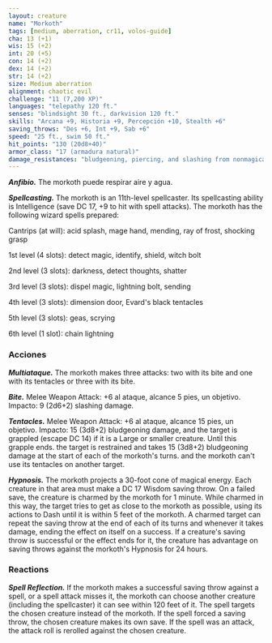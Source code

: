 ```yaml
---
layout: creature
name: "Morkoth"
tags: [medium, aberration, cr11, volos-guide]
cha: 13 (+1)
wis: 15 (+2)
int: 20 (+5)
con: 14 (+2)
dex: 14 (+2)
str: 14 (+2)
size: Medium aberration
alignment: chaotic evil
challenge: "11 (7,200 XP)"
languages: "telepathy 120 ft."
senses: "blindsight 30 ft., darkvision 120 ft."
skills: "Arcana +9, Historia +9, Percepción +10, Stealth +6"
saving_throws: "Des +6, Int +9, Sab +6"
speed: "25 ft., swim 50 ft."
hit_points: "130 (20d8+40)"
armor_class: "17 (armadura natural)"
damage_resistances: "bludgeoning, piercing, and slashing from nonmagical attacks"
---
```


***Anfibio.*** The morkoth puede respirar aire y agua.

***Spellcasting.*** The morkoth is an 11th-level spellcaster. Its spellcasting ability is Intelligence (save DC 17, +9 to hit with spell attacks). The morkoth has the following wizard spells prepared:

Cantrips (at will): acid splash, mage hand, mending, ray of frost, shocking grasp

1st level (4 slots): detect magic, identify, shield, witch bolt

2nd level (3 slots): darkness, detect thoughts, shatter

3rd level (3 slots): dispel magic, lightning bolt, sending

4th level (3 slots): dimension door, Evard's black tentacles

5th level (3 slots): geas, scrying

6th level (1 slot): chain lightning

### Acciones

***Multiataque.*** The morkoth makes three attacks: two with its bite and one with its tentacles or three with its bite.

***Bite.*** Melee Weapon Attack: +6 al ataque, alcance 5 pies, un objetivo. Impacto: 9 (2d6+2) slashing damage.

***Tentacles.*** Melee Weapon Attack: +6 al ataque, alcance 15 pies, un objetivo. Impacto: 15 (3d8+2) bludgeoning damage, and the target is grappled (escape DC 14) if it is a Large or smaller creature. Until this grapple ends. the target is restrained and takes 15 (3d8+2) bludgeoning damage at the start of each of the morkoth's turns. and the morkoth can't use its tentacles on another target.

***Hypnosis.*** The morkoth projects a 30-foot cone of magical energy. Each creature in that area must make a DC 17 Wisdom saving throw. On a failed save, the creature is charmed by the morkoth for 1 minute. While charmed in this way, the target tries to get as close to the morkoth as possible, using its actions to Dash until it is within 5 feet of the morkoth. A charmed target can repeat the saving throw at the end of each of its turns and whenever it takes damage, ending the effect on itself on a success. If a creature's saving throw is successful or the effect ends for it, the creature has advantage on saving throws against the morkoth's Hypnosis for 24 hours.

### Reactions

***Spell Reflection.*** If the morkoth makes a successful saving throw against a spell, or a spell attack misses it, the morkoth can choose another creature (including the spellcaster) it can see within 120 feet of it. The spell targets the chosen creature instead of the morkoth. If the spell forced a saving throw, the chosen creature makes its own save. If the spell was an attack, the attack roll is rerolled against the chosen creature.